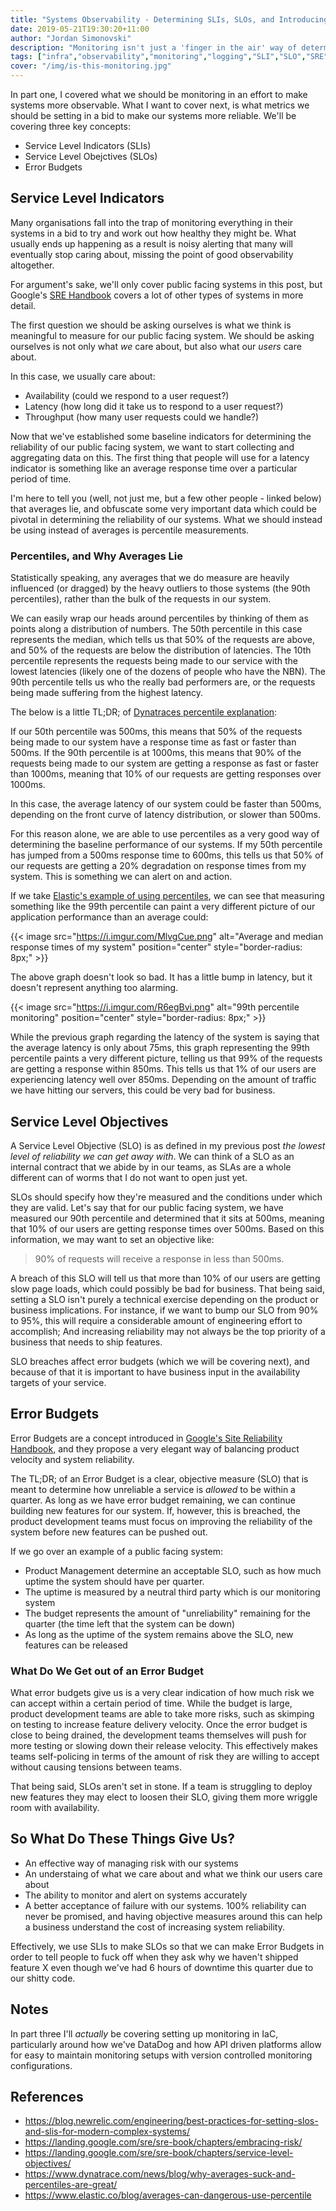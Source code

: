```yaml
---
title: "Systems Observability - Determining SLIs, SLOs, and Introducing Error Budgets"
date: 2019-05-21T19:30:20+11:00
author: "Jordan Simonovski"
description: "Monitoring isn't just a 'finger in the air' way of determining the health of our applications. It also needs to be an actionable indicator of the reliability of our systems."
tags: ["infra","observability","monitoring","logging","SLI","SLO","SRE"]
cover: "/img/is-this-monitoring.jpg"
---
```


In part one, I covered what we should be monitoring in an effort to make systems more observable. What I want to cover next, is what metrics we should be setting in a bid to make our systems more reliable.
We'll be covering three key concepts:

- Service Level Indicators (SLIs)
- Service Level Obejctives (SLOs)
- Error Budgets 
  
## Service Level Indicators

Many organisations fall into the trap of monitoring everything in their systems in a bid to try and work out how healthy they might be. What usually ends up happening as a result is noisy alerting that many will eventually stop caring about, missing the point of good observability altogether.

For argument's sake, we'll only cover public facing systems in this post, but Google's [SRE Handbook](https://landing.google.com/sre/sre-book/chapters/service-level-objectives/) covers a lot of other types of systems in more detail.

The first question we should be asking ourselves is what we think is meaningful to measure for our public facing system. We should be asking ourselves is not only what _we_ care about, but also what our _users_ care about.

In this case, we usually care about:

- Availability (could we respond to a user request?)
- Latency (how long did it take us to respond to a user request?)
- Throughput (how many user requests could we handle?)

Now that we've established some baseline indicators for determining the reliability of our public facing system, we want to start collecting and aggregating data on this. The first thing that people will use for a latency indicator is something like an average response time over a particular period of time.

I'm here to tell you (well, not just me, but a few other people - linked below) that averages lie, and obfuscate some very important data which could be pivotal in determining the reliability of our systems.
What we should instead be using instead of averages is percentile measurements.

### Percentiles, and Why Averages Lie

Statistically speaking, any averages that we do measure are heavily influenced (or dragged) by the heavy outliers to those systems (the 90th percentiles), rather than the bulk of the requests in our system.

We can easily wrap our heads around percentiles by thinking of them as points along a distribution of numbers. The 50th percentile in this case represents the median, which tells us that 50% of the requests are above, and 50% of the requests are below the distribution of latencies. 
The 10th percentile represents the requests being made to our service with the lowest latencies (likely one of the dozens of people who have the NBN).
The 90th percentile tells us who the really bad performers are, or the requests being made suffering from the highest latency. 

The below is a little TL;DR; of [Dynatraces percentile explanation](https://www.dynatrace.com/news/blog/why-averages-suck-and-percentiles-are-great/):

If our 50th percentile was 500ms, this means that 50% of the requests being made to our system have a response time as fast or faster than 500ms.
If the 90th percentile is at 1000ms, this means that 90% of the requests being made to our system are getting a response as fast or faster than 1000ms, meaning that 10% of our requests are getting responses over 1000ms.

In this case, the average latency of our system could be faster than 500ms, depending on the front curve of latency distribution, or slower than 500ms.

For this reason alone, we are able to use percentiles as a very good way of determining the baseline performance of our systems. If my 50th percentile has jumped from a 500ms response time to 600ms, this tells us that 50% of our requests are getting a 20% degradation on response times from my system. This is something we can alert on and action.

If we take [Elastic's example of using percentiles](https://www.elastic.co/blog/averages-can-dangerous-use-percentile), we can see that measuring something like the 99th percentile can paint a very different picture of our application performance than an average could:

{{< image src="https://i.imgur.com/MlvgCue.png" alt="Average and median response times of my system" position="center" style="border-radius: 8px;" >}}

The above graph doesn't look so bad. It has a little bump in latency, but it doesn't represent anything too alarming.

{{< image src="https://i.imgur.com/R6egBvi.png" alt="99th percentile monitoring" position="center" style="border-radius: 8px;" >}}

While the previous graph regarding the latency of the system is saying that the average latency is only about 75ms, this graph representing the 99th percentile paints a very different picture, telling us that 99% of the requests are getting a response within 850ms. This tells us that 1% of our users are experiencing latency well over 850ms. Depending on the amount of traffic we have hitting our servers, this could be very bad for business.

## Service Level Objectives

A Service Level Objective (SLO) is as defined in my previous post _the lowest level of reliability we can get away with_. We can think of a SLO as an internal contract that we abide by in our teams, as SLAs are a whole different can of worms that I do not want to open just yet.

SLOs should specify how they're measured and the conditions under which they are valid. Let's say that for our public facing system, we have measured our 90th percentile and determined that it sits at 500ms, meaning that 10% of our users are getting response times over 500ms. Based on this information, we may want to set an objective like:

> 90% of requests will receive a response in less than 500ms.

A breach of this SLO will tell us that more than 10% of our users are getting slow page loads, which could possibly be bad for business. That being said, setting a SLO isn't purely a technical exercise depending on the product or business implications. For instance, if we want to bump our SLO from 90% to 95%, this will require a considerable amount of engineering effort to accomplish; And increasing reliability may not always be the top priority of a business that needs to ship features.

SLO breaches affect error budgets (which we will be covering next), and because of that it is important to have business input in the availability targets of your service.

## Error Budgets

Error Budgets are a concept introduced in [Google's Site Reliability Handbook](https://landing.google.com/sre/sre-book/chapters/embracing-risk/), and they propose a very elegant way of balancing product velocity and system reliability.

The TL;DR; of an Error Budget is a clear, objective measure (SLO) that is meant to determine how unreliable a service is _allowed_ to be within a quarter. As long as we have error budget remaining, we can continue building new features for our system. If, however, this is breached, the product development teams must focus on improving the reliability of the system before new features can be pushed out.

If we go over an example of a public facing system:

- Product Management determine an acceptable SLO, such as how much uptime the system should have per quarter.
- The uptime is measured by a neutral third party which is our monitoring system
- The budget represents the amount of "unreliability" remaining for the quarter (the time left that the system can be down)
- As long as the uptime of the system remains above the SLO, new features can be released

### What Do We Get out of an Error Budget

What error budgets give us is a very clear indication of how much risk we can accept within a certain period of time. While the budget is large, product development teams are able to take more risks, such as skimping on testing to increase feature delivery velocity. 
Once the error budget is close to being drained, the development teams themselves will push for more testing or slowing down their release velocity. This effectively makes teams self-policing in terms of the amount of risk they are willing to accept without causing tensions between teams.

That being said, SLOs aren't set in stone. If a team is struggling to deploy new features they may elect to loosen their SLO, giving them more wriggle room with availability.

## So What Do These Things Give Us?

- An effective way of managing risk with our systems
- An understaing of what we care about and what we think our users care about
- The ability to monitor and alert on systems accurately
- A better acceptance of failure with our systems. 100% reliability can never be promised, and having objective measures around this can help a business understand the cost of increasing system reliability.

Effectively, we use SLIs to make SLOs so that we can make Error Budgets in order to tell people to fuck off when they ask why we haven't shipped feature X even though we've had 6 hours of downtime this quarter due to our shitty code.

## Notes

In part three I'll _actually_ be covering setting up monitoring in IaC, particularly around how we've DataDog and how API driven platforms allow for easy to maintain monitoring setups with version controlled monitoring configurations.

## References

- https://blog.newrelic.com/engineering/best-practices-for-setting-slos-and-slis-for-modern-complex-systems/
- https://landing.google.com/sre/sre-book/chapters/embracing-risk/
- https://landing.google.com/sre/sre-book/chapters/service-level-objectives/
- https://www.dynatrace.com/news/blog/why-averages-suck-and-percentiles-are-great/
- https://www.elastic.co/blog/averages-can-dangerous-use-percentile